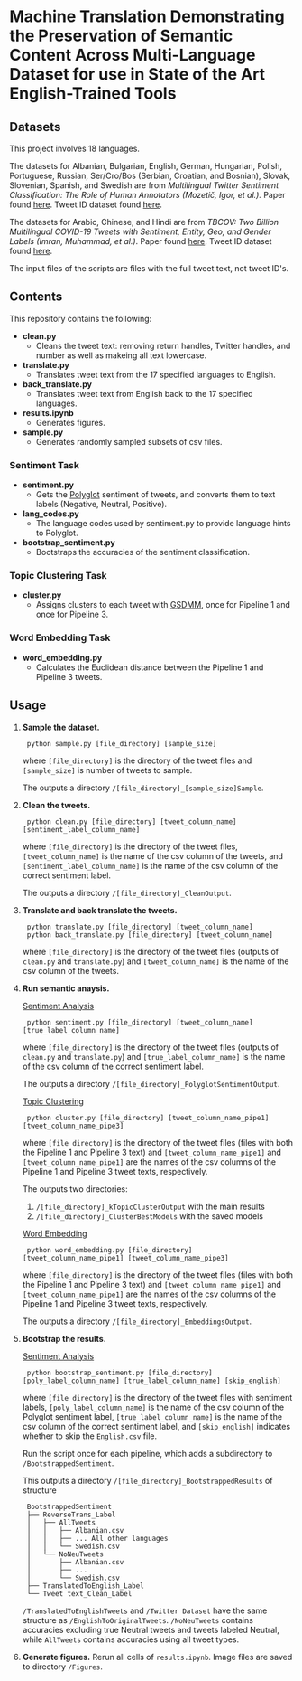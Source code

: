 # Machine Translation Demonstrating the Preservation of Semantic Content Across Multi-Language Dataset for use in State of the Art English-Trained Tools

## Datasets
This project involves 18 languages.

The datasets for Albanian, Bulgarian, English, German, Hungarian, Polish, Portuguese, Russian, Ser/Cro/Bos (Serbian, Croatian, and Bosnian), Slovak, Slovenian, Spanish, and Swedish are from *Multilingual Twitter Sentiment Classification: The Role of Human Annotators (Mozetič, Igor, et al.).* Paper found [here](https://journals.plos.org/plosone/article?id=10.1371/journal.pone.0155036). Tweet ID dataset found [here](https://www.clarin.si/repository/xmlui/handle/11356/1054). 

The datasets for Arabic, Chinese, and Hindi are from *TBCOV: Two Billion Multilingual COVID-19 Tweets with Sentiment, Entity, Geo, and Gender Labels (Imran, Muhammad, et al.)*. Paper found [here](https://www.mdpi.com/2306-5729/7/1/8). Tweet ID dataset found [here](https://crisisnlp.qcri.org/tbcov).

The input files of the scripts are files with the full tweet text, not tweet ID's.

## Contents
This repository contains the following:
- **clean.py**
    - Cleans the tweet text: removing return handles, Twitter handles, and number as well as makeing all text lowercase.
- **translate.py**
    - Translates tweet text from the 17 specified languages to English.
- **back_translate.py**
    - Translates tweet text from English back to the 17 specified languages.
- **results.ipynb**
    - Generates figures.
- **sample.py**
    - Generates randomly sampled subsets of csv files.

### Sentiment Task
- **sentiment.py**
    - Gets the [Polyglot](https://polyglot.readthedocs.io/en/latest/Sentiment.html) sentiment of tweets, and converts them to text labels (Negative, Neutral, Positive).
- **lang_codes.py**
    - The language codes used by sentiment.py to provide language hints to Polyglot.
- **bootstrap_sentiment.py**
    - Bootstraps the accuracies of the sentiment classification.

### Topic Clustering Task
- **cluster.py**
    - Assigns clusters to each tweet with [GSDMM](https://github.com/rwalk/gsdmm), once for Pipeline 1 and once for Pipeline 3.

### Word Embedding Task
- **word_embedding.py**
    - Calculates the Euclidean distance between the Pipeline 1 and Pipeline 3 tweets.

## Usage
1. **Sample the dataset.**

        python sample.py [file_directory] [sample_size]
    where `[file_directory]` is the directory of the tweet files and `[sample_size]` is number of tweets to sample.

    The outputs a directory `/[file_directory]_[sample_size]Sample`.
2. **Clean the tweets.**

        python clean.py [file_directory] [tweet_column_name] [sentiment_label_column_name]
    where `[file_directory]` is the directory of the tweet files, `[tweet_column_name]` is the name of the csv column of the tweets, and `[sentiment_label_column_name]` is the name of the csv column of the correct sentiment label.

    The outputs a directory `/[file_directory]_CleanOutput`.
3. **Translate and back translate the tweets.**

        python translate.py [file_directory] [tweet_column_name]
        python back_translate.py [file_directory] [tweet_column_name]
    where `[file_directory]` is the directory of the tweet files (outputs of `clean.py` and `translate.py`) and `[tweet_column_name]` is the name of the csv column of the tweets.
4. **Run semantic anaysis.**

    <ins>Sentiment Analysis</ins>

        python sentiment.py [file_directory] [tweet_column_name] [true_label_column_name]
    where `[file_directory]` is the directory of the tweet files (outputs of `clean.py` and `translate.py`) and `[true_label_column_name]` is the name of the csv column of the correct sentiment label.

    The outputs a directory `/[file_directory]_PolyglotSentimentOutput`.

    <ins>Topic Clustering</ins>

        python cluster.py [file_directory] [tweet_column_name_pipe1] [tweet_column_name_pipe3]
    where `[file_directory]` is the directory of the tweet files (files with both the Pipeline 1 and Pipeline 3 text) and `[tweet_column_name_pipe1]` and `[tweet_column_name_pipe1]` are the names of the csv columns of the Pipeline 1 and Pipeline 3 tweet texts, respectively.

    The outputs two directories:
    1. `/[file_directory]_kTopicClusterOutput` with the main results
    2. `/[file_directory]_ClusterBestModels` with the saved models

    <ins>Word Embedding</ins>

        python word_embedding.py [file_directory] [tweet_column_name_pipe1] [tweet_column_name_pipe3]
    where `[file_directory]` is the directory of the tweet files (files with both the Pipeline 1 and Pipeline 3 text) and `[tweet_column_name_pipe1]` and `[tweet_column_name_pipe1]` are the names of the csv columns of the Pipeline 1 and Pipeline 3 tweet texts, respectively.

    The outputs a directory `/[file_directory]_EmbeddingsOutput`.

5. **Bootstrap the results.**

    <ins>Sentiment Analysis</ins>

        python bootstrap_sentiment.py [file_directory] [poly_label_column_name] [true_label_column_name] [skip_english]
    where `[file_directory]` is the directory of the tweet files with sentiment labels, `[poly_label_column_name]` is the name of the csv column of the Polyglot sentiment label, `[true_label_column_name]` is the name of the csv column of the correct sentiment label, and `[skip_english]` indicates whether to skip the `English.csv` file.

    Run the script once for each pipeline, which adds a subdirectory to `/BootstrappedSentiment`.

    This outputs a directory `/[file_directory]_BootstrappedResults` of structure

        BootstrappedSentiment
        ├── ReverseTrans_Label
        │   ├── AllTweets
        │   │   ├── Albanian.csv
        │   │   ├── ... All other languages
        │   │   └── Swedish.csv
        │   └── NoNeuTweets
        │       ├── Albanian.csv
        │       ├── ...
        │       └── Swedish.csv
        ├── TranslatedToEnglish_Label
        └── Tweet text_Clean_Label
    `/TranslatedToEnglishTweets` and `/Twitter Dataset` have the same structure as `/EnglishToOriginalTweets`. `/NoNeuTweets` contains accuracies excluding true Neutral tweets and tweets labeled Neutral, while `AllTweets` contains accuracies using all tweet types.

6. **Generate figures.** Rerun all cells of `results.ipynb`. Image files are saved to directory `/Figures`.

